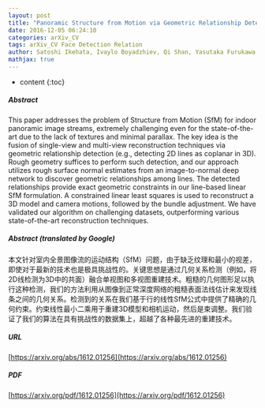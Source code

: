 ```yaml
---
layout: post
title: "Panoramic Structure from Motion via Geometric Relationship Detection"
date: 2016-12-05 06:24:10
categories: arXiv_CV
tags: arXiv_CV Face Detection Relation
author: Satoshi Ikehata, Ivaylo Boyadzhiev, Qi Shan, Yasutaka Furukawa
mathjax: true
---
```


* content
{:toc}

##### Abstract
This paper addresses the problem of Structure from Motion (SfM) for indoor panoramic image streams, extremely challenging even for the state-of-the-art due to the lack of textures and minimal parallax. The key idea is the fusion of single-view and multi-view reconstruction techniques via geometric relationship detection (e.g., detecting 2D lines as coplanar in 3D). Rough geometry suffices to perform such detection, and our approach utilizes rough surface normal estimates from an image-to-normal deep network to discover geometric relationships among lines. The detected relationships provide exact geometric constraints in our line-based linear SfM formulation. A constrained linear least squares is used to reconstruct a 3D model and camera motions, followed by the bundle adjustment. We have validated our algorithm on challenging datasets, outperforming various state-of-the-art reconstruction techniques.

##### Abstract (translated by Google)
本文针对室内全景图像流的运动结构（SfM）问题，由于缺乏纹理和最小的视差，即使对于最新的技术也是极具挑战性的。关键思想是通过几何关系检测（例如，将2D线检测为3D中的共面）融合单视图和多视图重建技术。粗糙的几何图形足以执行这种检测，我们的方法利用从图像到正常深度网络的粗糙表面法线估计来发现线条之间的几何关系。检测到的关系在我们基于行的线性SfM公式中提供了精确的几何约束。约束线性最小二乘用于重建3D模型和相机运动，然后是束调整。我们验证了我们的算法在具有挑战性的数据集上，超越了各种最先进的重建技术。

##### URL
[https://arxiv.org/abs/1612.01256](https://arxiv.org/abs/1612.01256)

##### PDF
[https://arxiv.org/pdf/1612.01256](https://arxiv.org/pdf/1612.01256)


